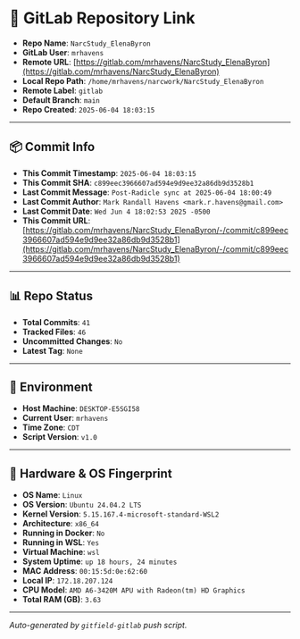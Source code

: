 # 🔗 GitLab Repository Link

- **Repo Name**: `NarcStudy_ElenaByron`
- **GitLab User**: `mrhavens`
- **Remote URL**: [https://gitlab.com/mrhavens/NarcStudy_ElenaByron](https://gitlab.com/mrhavens/NarcStudy_ElenaByron)
- **Local Repo Path**: `/home/mrhavens/narcwork/NarcStudy_ElenaByron`
- **Remote Label**: `gitlab`
- **Default Branch**: `main`
- **Repo Created**: `2025-06-04 18:03:15`

---

## 📦 Commit Info

- **This Commit Timestamp**: `2025-06-04 18:03:15`
- **This Commit SHA**: `c899eec3966607ad594e9d9ee32a86db9d3528b1`
- **Last Commit Message**: `Post-Radicle sync at 2025-06-04 18:00:49`
- **Last Commit Author**: `Mark Randall Havens <mark.r.havens@gmail.com>`
- **Last Commit Date**: `Wed Jun 4 18:02:53 2025 -0500`
- **This Commit URL**: [https://gitlab.com/mrhavens/NarcStudy_ElenaByron/-/commit/c899eec3966607ad594e9d9ee32a86db9d3528b1](https://gitlab.com/mrhavens/NarcStudy_ElenaByron/-/commit/c899eec3966607ad594e9d9ee32a86db9d3528b1)

---

## 📊 Repo Status

- **Total Commits**: `41`
- **Tracked Files**: `46`
- **Uncommitted Changes**: `No`
- **Latest Tag**: `None`

---

## 🧽 Environment

- **Host Machine**: `DESKTOP-E5SGI58`
- **Current User**: `mrhavens`
- **Time Zone**: `CDT`
- **Script Version**: `v1.0`

---

## 🧬 Hardware & OS Fingerprint

- **OS Name**: `Linux`
- **OS Version**: `Ubuntu 24.04.2 LTS`
- **Kernel Version**: `5.15.167.4-microsoft-standard-WSL2`
- **Architecture**: `x86_64`
- **Running in Docker**: `No`
- **Running in WSL**: `Yes`
- **Virtual Machine**: `wsl`
- **System Uptime**: `up 18 hours, 24 minutes`
- **MAC Address**: `00:15:5d:0e:62:60`
- **Local IP**: `172.18.207.124`
- **CPU Model**: `AMD A6-3420M APU with Radeon(tm) HD Graphics`
- **Total RAM (GB)**: `3.63`

---

_Auto-generated by `gitfield-gitlab` push script._
